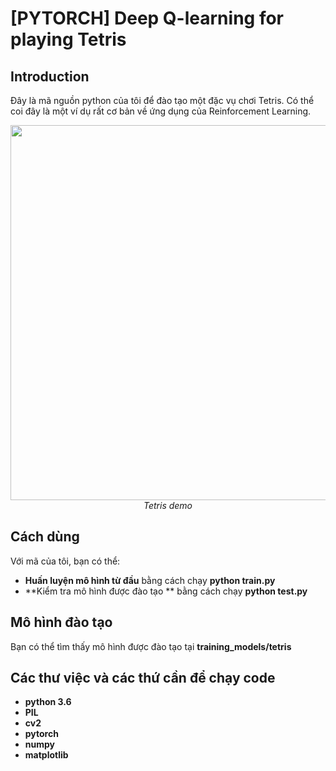 # [PYTORCH] Deep Q-learning for playing Tetris

## Introduction

Đây là mã nguồn python của tôi để đào tạo một đặc vụ chơi Tetris. Có thể coi đây là một ví dụ rất cơ bản về ứng dụng của Reinforcement Learning.
<p align="center">
  <img src="demo/tetris.gif" width=600><br/>
  <i>Tetris demo</i>
</p>

## Cách dùng

Với mã của tôi, bạn có thể:
* **Huấn luyện mô hình từ đầu** bằng cách chạy **python train.py**
* **Kiểm tra mô hình được đào tạo ** bằng cách chạy **python test.py**

## Mô hình đào tạo

Bạn có thể tìm thấy mô hình được đào tạo tại **training_models/tetris**
 
## Các thư việc và các thứ cần để chạy code

* **python 3.6**
* **PIL**
* **cv2**
* **pytorch** 
* **numpy**
* **matplotlib**
